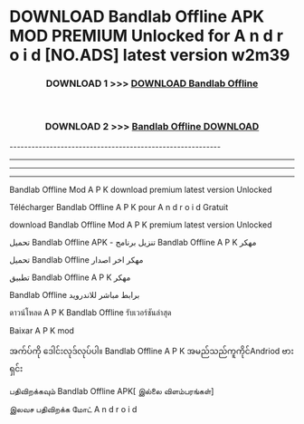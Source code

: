 # DOWNLOAD Bandlab Offline  APK MOD PREMIUM Unlocked for A n d r o i d [NO.ADS] latest version w2m39 



<div align="center">

<h3>DOWNLOAD 1 >>> <a href="https://getmod2.web.app/?judul=Bandlab Offline ">DOWNLOAD Bandlab Offline </a></h3><br>

<h3>DOWNLOAD 2 >>> <a href="https://getmod2.web.app/?judul=Bandlab Offline ">Bandlab Offline  DOWNLOAD </a></h3>

</div>
----------------------------------------------------------

----------------------------------------------------------

----------------------------------------------------------

----------------------------------------------------------

Bandlab Offline  Mod A P K download premium latest version Unlocked

Télécharger Bandlab Offline  A P K pour A n d r o i d Gratuit

download Bandlab Offline  Mod A P K premium latest version Unlocked

تحميل Bandlab Offline  APK - تنزيل برنامج Bandlab Offline  A P K مهكر

تحميل Bandlab Offline  مهكر اخر اصدار

تطبيق Bandlab Offline  A P K مهكر

Bandlab Offline  برابط مباشر للاندرويد

ดาวน์โหลด A P K Bandlab Offline  รับเวอร์ชันล่าสุด

Baixar A P K mod

အက်ပ်ကို ဒေါင်းလုဒ်လုပ်ပါ။ Bandlab Offline  A P K အမည်သည်ကူကိုင်Andriod ဗားရှင်း

பதிவிறக்கவும் Bandlab Offline  APK[ இல்லை விளம்பரங்கள்] 
 
இலவச பதிவிறக்க மோட் A n d r o i d



